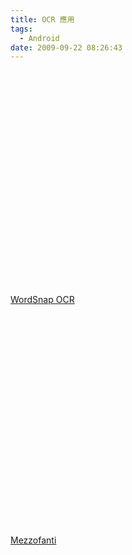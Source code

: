 ```yaml
---
title: OCR 應用
tags:
  - Android
date: 2009-09-22 08:26:43
---
```


<object width="425" height="344"><param name="movie" value="http://www.youtube.com/v/-73jqb0EMA4&amp;rel=0&amp;color1=0xb1b1b1&amp;color2=0xcfcfcf&amp;hl=en&amp;feature=player_embedded&amp;fs=1"><param name="allowFullScreen" value="true"><param name="allowScriptAccess" value="always"><embed src="http://www.youtube.com/v/-73jqb0EMA4&amp;rel=0&amp;color1=0xb1b1b1&amp;color2=0xcfcfcf&amp;hl=en&amp;feature=player_embedded&amp;fs=1" type="application/x-shockwave-flash" allowfullscreen="true" allowscriptaccess="always" width="425" height="344"></embed></object>

[WordSnap OCR](http://www.bitquill.net/trac/wiki/Android/OCR)

<object width="560" height="340"><param name="movie" value="http://www.youtube.com/v/1gj0GWWaSOg&hl=zh_TW&fs=1&"></param><param name="allowFullScreen" value="true"></param><param name="allowscriptaccess" value="always"></param><embed src="http://www.youtube.com/v/1gj0GWWaSOg&hl=zh_TW&fs=1&" type="application/x-shockwave-flash" allowscriptaccess="always" allowfullscreen="true" width="560" height="340"></embed></object>

[Mezzofanti ](http://www.itwizard.ro/)